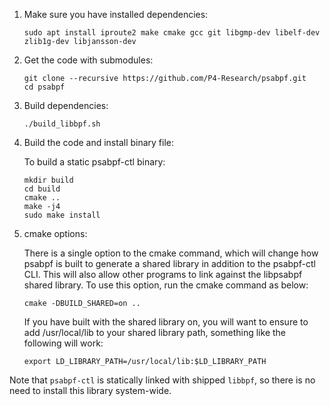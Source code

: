 1. Make sure you have installed dependencies:

   ```shell
   sudo apt install iproute2 make cmake gcc git libgmp-dev libelf-dev zlib1g-dev libjansson-dev
   ```

2. Get the code with submodules:

   ```shell
   git clone --recursive https://github.com/P4-Research/psabpf.git
   cd psabpf
   ```

3. Build dependencies:

   ```shell
   ./build_libbpf.sh
   ```

4. Build the code and install binary file:

   To build a static psabpf-ctl binary:

   ```shell
   mkdir build
   cd build
   cmake ..
   make -j4
   sudo make install
   ```

5. cmake options:

   There is a single option to the cmake command, which will change how psabpf
   is built to generate a shared library in addition to the psabpf-ctl CLI.
   This will also allow other programs to link against the libpsabpf shared
   library. To use this option, run the cmake command as below:

   ```shell
   cmake -DBUILD_SHARED=on ..
   ```

   If you have built with the shared library on, you will want to ensure to add
   /usr/local/lib to your shared library path, something like the following
   will work:

   ```shell
   export LD_LIBRARY_PATH=/usr/local/lib:$LD_LIBRARY_PATH
   ```

Note that `psabpf-ctl` is statically linked with shipped `libbpf`, so there is no need to install this library system-wide.
